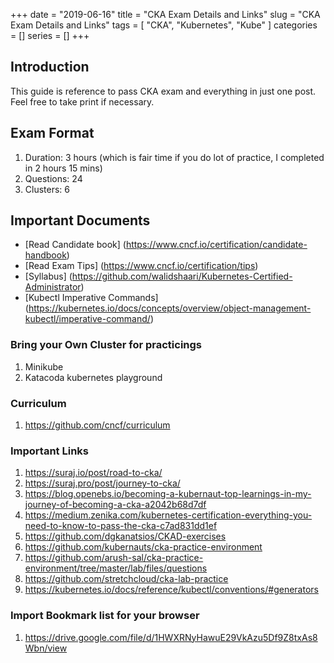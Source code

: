 +++ 
date = "2019-06-16"
title = "CKA Exam Details and Links"
slug = "CKA Exam Details and Links" 
tags = [
    "CKA",
    "Kubernetes",
    "Kube"
]
categories = []
series = []
+++

## Introduction
This guide is reference to pass CKA exam and everything in just one post.
Feel free to take print if necessary. 

## Exam Format
1. Duration: 3 hours (which is fair time if you do lot of practice, I completed in 2 hours 15 mins)
2. Questions: 24
3. Clusters: 6

## Important Documents
* [Read Candidate book] (https://www.cncf.io/certification/candidate-handbook)
* [Read Exam Tips] (https://www.cncf.io/certification/tips)
* [Syllabus] (https://github.com/walidshaari/Kubernetes-Certified-Administrator)
* [Kubectl Imperative Commands] (https://kubernetes.io/docs/concepts/overview/object-management-kubectl/imperative-command/)

### Bring your Own Cluster for practicings
1. Minikube
2. Katacoda kubernetes playground

### Curriculum
1. https://github.com/cncf/curriculum

### Important Links
1. https://suraj.io/post/road-to-cka/
2. https://suraj.pro/post/journey-to-cka/
3. https://blog.openebs.io/becoming-a-kubernaut-top-learnings-in-my-journey-of-becoming-a-cka-a2042b68d7df
4. https://medium.zenika.com/kubernetes-certification-everything-you-need-to-know-to-pass-the-cka-c7ad831dd1ef
5. https://github.com/dgkanatsios/CKAD-exercises
6. https://github.com/kubernauts/cka-practice-environment
7. https://github.com/arush-sal/cka-practice-environment/tree/master/lab/files/questions
8. https://github.com/stretchcloud/cka-lab-practice
9. https://kubernetes.io/docs/reference/kubectl/conventions/#generators

### Import Bookmark list for your browser
1.  https://drive.google.com/file/d/1HWXRNyHawuE29VkAzu5Df9Z8txAs8Wbn/view
